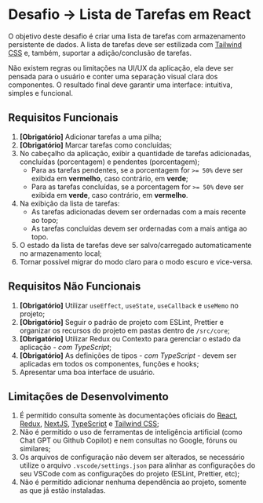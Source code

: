 # Desafio -> Lista de Tarefas em React

O objetivo deste desafio é criar uma lista de tarefas com armazenamento persistente de dados. A lista de tarefas deve ser estilizada com [Tailwind CSS](https://tailwindcss.com/) e, também, suportar a adição/conclusão de tarefas.

Não existem regras ou limitações na UI/UX da aplicação, ela deve ser pensada para o usuário e conter uma separação visual clara dos componentes. O resultado final deve garantir uma interface: intuitiva, simples e funcional.

## Requisitos Funcionais

1. **[Obrigatório]** Adicionar tarefas a uma pilha;
2. **[Obrigatório]** Marcar tarefas como concluídas;
3. No cabeçalho da aplicação, exibir a quantidade de tarefas adicionadas, concluídas (porcentagem) e pendentes (porcentagem);
   * Para as tarefas pendentes, se a porcentagem for `>= 50%` deve ser exibida em **vermelho**, caso contrário, em **verde**;
   * Para as tarefas concluídas, se a porcentagem for `>= 50%` deve ser exibida em **verde**, caso contrário, em **vermelho**.
4. Na exibição da lista de tarefas:
   * As tarefas adicionadas devem ser ordernadas com a mais recente ao topo;
   * As tarefas concluídas devem ser ordernadas com a mais antiga ao topo.
5. O estado da lista de tarefas deve ser salvo/carregado automaticamente no armazenamento local;
6. Tornar possível migrar do modo claro para o modo escuro e vice-versa.

## Requisitos Não Funcionais

1. **[Obrigatório]** Utilizar `useEffect`, `useState`, `useCallback` e `useMemo` no projeto;
2. **[Obrigatório]** Seguir o padrão de projeto com ESLint, Prettier e organizar os recursos do projeto em pastas dentro de `/src/core`;
3. **[Obrigatório]** Utilizar Redux ou Contexto para gerenciar o estado da aplicação *- com TypeScript*;
4. **[Obrigatório]** As definições de tipos *- com TypeScript -* devem ser aplicadas em todos os componentes, funções e hooks;
5. Apresentar uma boa interface de usuário.

## Limitações de Desenvolvimento

1. É permitido consulta somente às documentações oficiais do [React](https://react.dev/), [Redux](https://redux.js.org/), [NextJS](https://nextjs.org/), [TypeScript](https://www.typescriptlang.org/) e [Tailwind CSS](https://tailwindcss.com/);
2. Não é permitido o uso de ferramentas de inteligência artificial (como Chat GPT ou Github Copilot) e nem consultas no Google, fóruns ou similares;
3. Os arquivos de configuração não devem ser alterados, se necessário utilize o arquivo `.vscode/settings.json` para alinhar as configurações do seu VSCode com as configurações do projeto (ESLint, Prettier, etc);
4. Não é permitido adicionar nenhuma dependência ao projeto, somente as que já estão instaladas.

